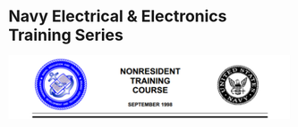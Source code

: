 # Navy Electrical & Electronics Training Series

![NEETS](https://github.com/thinkitdata/neets/blob/master/neets.png)
